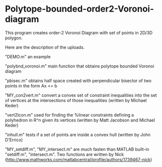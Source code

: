 # Polytope-bounded-order2-Voronoi-diagram
This program creates order-2 Voronoi Diagram with set of points in 2D/3D polygon.

Here are the description of the uploads.

"DEMO.m" an example

"polybnd_voronoi.m" main function that obtains polytope bounded Voronoi diagram 

"pbisec.m" obtains half space created with perpendicular bisector of two points in the form Ax <= b

"MY_con2vert.m" convert a convex set of constraint inequalities into the set of vertices at the intersections of those inequalities (written by Michael Keder)

"vert2lcon.m" used for finding the %linear constraints defining a polyhedron in R^n given its vertices (written by Matt Jacobson and Michael Keder)

"inhull.m" tests if a set of points are inside a convex hull (written by John D'Errico)

"MY_setdiff.m", "MY_intersect.m" are much fasten than MATLAB built-in "setdiff.m", "intersect.m". Two functions are written by Nick (http://www.mathworks.com/matlabcentral/profile/authors/1739467-nick)
